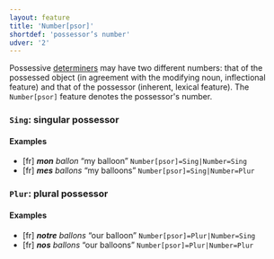 ```yaml
---
layout: feature
title: 'Number[psor]'
shortdef: 'possessor’s number'
udver: '2'
---
```


Possessive [determiners](DET) may have two different numbers: that of the possessed object (in agreement with the modifying noun, inflectional feature) and that of the possessor (inherent, lexical feature). The `Number[psor]` feature denotes the possessor's number.

### <a name="Sing">`Sing`</a>: singular possessor

#### Examples

* [fr] _<b>mon</b> ballon_ “my balloon” `Number[psor]=Sing|Number=Sing`
* [fr] _<b>mes</b> ballons_ “my balloons” `Number[psor]=Sing|Number=Plur`

### <a name="Plur">`Plur`</a>: plural possessor

#### Examples

* [fr] _<b>notre</b> ballons_ “our balloon” `Number[psor]=Plur|Number=Sing`
* [fr] _<b>nos</b> ballons_ “our balloons” `Number[psor]=Plur|Number=Plur`

<!-- Interlanguage links updated Pá kvě 14 11:08:36 CEST 2021 -->
